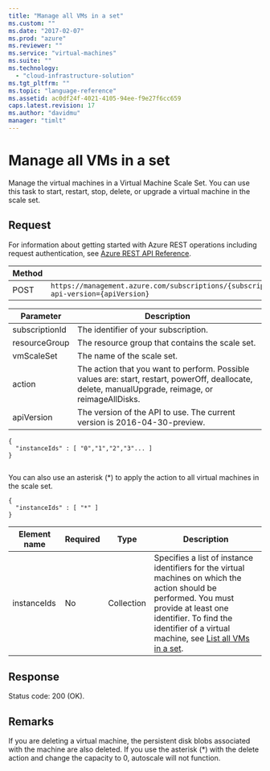 ```yaml
---
title: "Manage all VMs in a set"
ms.custom: ""
ms.date: "2017-02-07"
ms.prod: "azure"
ms.reviewer: ""
ms.service: "virtual-machines"
ms.suite: ""
ms.technology: 
  - "cloud-infrastructure-solution"
ms.tgt_pltfrm: ""
ms.topic: "language-reference"
ms.assetid: ac0df24f-4021-4105-94ee-f9e27f6cc659
caps.latest.revision: 17
ms.author: "davidmu"
manager: "timlt"
---
```

# Manage all VMs in a set
Manage the virtual machines in a Virtual Machine Scale Set. You can use this task to start, restart, stop, delete, or upgrade a virtual machine in the scale set.    
    
## Request    

For information about getting started with Azure REST operations including request authentication, see [Azure REST API Reference](../../../index.md).   
    
|Method|Request URI|    
|------------|-----------------|    
|POST|`https://management.azure.com/subscriptions/{subscriptionId}/resourceGroups/{resourceGroup}/providers/Microsoft.Compute/VirtualMachineScaleSets/{vmScaleSet}/{action}?api-version={apiVersion}`| 

| Parameter | Description |
| --------- | ----------- |
| subscriptionId | The identifier of your subscription. |
| resourceGroup | The resource group that contains the scale set. |
| vmScaleSet | The name of the scale set. |
| action | The action that you want to perform. Possible values are: start, restart, powerOff, deallocate, delete, manualUpgrade, reimage, or reimageAllDisks.|
| apiVersion | The version of the API to use. The current version is 2016-04-30-preview. |  
    
```    
{    
  "instanceIds" : [ "0","1","2","3"... ]     
}    
    
```    
    
You can also use an asterisk (*) to apply the action to all virtual machines in the scale set.    
    
```    
{    
  "instanceIds" : [ "*" ]     
}    
```    
    
|Element name|Required|Type|Description|    
|------------------|--------------|----------|-----------------|    
|instanceIds|No|Collection|Specifies a list of instance identifiers for the virtual machines on which the action should be performed. You must provide at least one identifier. To find the identifier of a virtual machine, see [List all VMs in a set](list-all-vms-in-a-set.md).|    
    
## Response    

Status code: 200 (OK).    
    
## Remarks    

If you are deleting a virtual machine, the persistent disk blobs associated with the machine are also deleted. If you use the asterisk (*) with the delete action and change the capacity to 0, autoscale will not function.